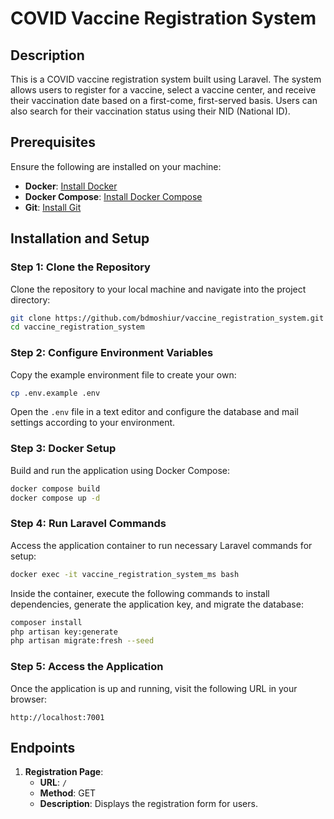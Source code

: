 # COVID Vaccine Registration System

## Description
This is a COVID vaccine registration system built using Laravel. The system allows users to register for a vaccine, select a vaccine center, and receive their vaccination date based on a first-come, first-served basis. Users can also search for their vaccination status using their NID (National ID).


## Prerequisites
Ensure the following are installed on your machine:
- **Docker**: [Install Docker](https://docs.docker.com/get-docker/)
- **Docker Compose**: [Install Docker Compose](https://docs.docker.com/compose/install/)
- **Git**: [Install Git](https://git-scm.com/)

## Installation and Setup

### Step 1: Clone the Repository
Clone the repository to your local machine and navigate into the project directory:

```bash
git clone https://github.com/bdmoshiur/vaccine_registration_system.git
cd vaccine_registration_system
```

### Step 2: Configure Environment Variables
Copy the example environment file to create your own:

```bash
cp .env.example .env
```

Open the `.env` file in a text editor and configure the database and mail settings according to your environment.

### Step 3: Docker Setup
Build and run the application using Docker Compose:

```bash
docker compose build
docker compose up -d
```

### Step 4: Run Laravel Commands
Access the application container to run necessary Laravel commands for setup:

```bash
docker exec -it vaccine_registration_system_ms bash
```

Inside the container, execute the following commands to install dependencies, generate the application key, and migrate the database:

```bash
composer install
php artisan key:generate
php artisan migrate:fresh --seed
```

### Step 5: Access the Application
Once the application is up and running, visit the following URL in your browser:

```
http://localhost:7001
```

## Endpoints

1. **Registration Page**: 
   - **URL**: `/`
   - **Method**: GET
   - **Description**: Displays the registration form for users.

